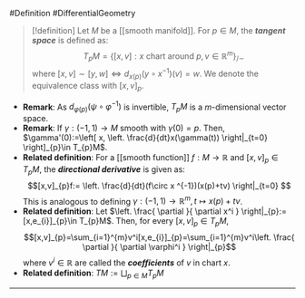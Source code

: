 #Definition #DifferentialGeometry 

> [!definition]
> Let $M$ be a [[smooth manifold]]. For $p\in M$, the ***tangent space*** is defined as: $$T_{p}M=\{ [x,v]:x \text{ chart around }p, v\in \mathbb{R}^m \}_{/\sim}$$where $[x,v]\sim[y,w]\iff d_{x(p)}(y\circ x^{-1})(v)=w$. We denote the equivalence class with $[x,v]_{p}$. 

- **Remark**: As $d_{\varphi(p)}(\psi \circ\varphi ^{-1})$ is invertible, $T_{p}M$ is a $m$-dimensional vector space.
- **Remark**: If $\gamma:(-1,1)\to M$ smooth with $\gamma(0)=p$. Then, $\gamma'(0):=\left[ x, \left. \frac{d}{dt}x(\gamma(t)) \right|_{t=0} \right]_{p}\in T_{p}M$.
- **Related definition**: For a [[smooth function]] $f:M\to \mathbb{R}$ and $[x,v]_{p}\in T_{p}M$, the ***directional derivative***  is given as:$$[x,v]_{p}f:= \left. \frac{d}{dt}(f\circ x ^{-1})(x(p)+tv) \right|_{t=0} $$This is analogous to defining $\gamma:(-1,1)\to \mathbb{R}^m,t\mapsto x(p)+tv$. 
- **Related definition**: Let $\left. \frac{ \partial  }{ \partial x^i } \right|_{p}:=[x,e_{i}]_{p}\in T_{p}M$. Then, for every $[x,v]_{p}\in T_{p}M$, $$[x,v]_{p}=\sum_{i=1}^{m}v^i[x,e_{i}]_{p}=\sum_{i=1}^{m}v^i\left. \frac{ \partial  }{ \partial \varphi^i } \right|_{p}$$ where $v^i\in \mathbb{R}$ are called the ***coefficients*** of $v$ in chart $x$.
- **Related definition**: $TM:=\bigsqcup_{p\in M}T_{p}M$
---